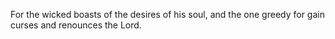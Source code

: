 For the wicked boasts of the desires of his soul, and the one greedy for gain curses and renounces the Lord.
